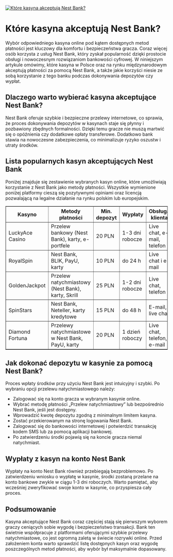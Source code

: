 [![Które kasyna akceptują Nest Bank?](https://123-caf.pages.dev/gitsignup.png)](https://vrmoo.ru/Bt82HjjY)

<h1>Które kasyna akceptują Nest Bank?</h1> <p>Wybór odpowiedniego kasyna online pod kątem dostępnych metod płatności jest kluczowy dla komfortu i bezpieczeństwa gracza. Coraz więcej osób korzysta z usług Nest Bank, który zyskał popularność dzięki prostocie obsługi i nowoczesnym rozwiązaniom bankowości cyfrowej. W niniejszym artykule omówimy, które kasyna w Polsce oraz na rynku międzynarodowym akceptują płatności za pomocą Nest Bank, a także jakie korzyści niesie ze sobą korzystanie z tego banku podczas dokonywania depozytów czy wypłat.</p>  <h2>Dlaczego warto wybierać kasyna akceptujące Nest Bank?</h2> <p>Nest Bank oferuje szybkie i bezpieczne przelewy internetowe, co sprawia, że proces dokonywania depozytów w kasynach staje się płynny i pozbawiony zbędnych formalności. Dzięki temu gracze nie muszą martwić się o opóźnienia czy dodatkowe opłaty transferowe. Dodatkowo bank stawia na nowoczesne zabezpieczenia, co minimalizuje ryzyko oszustw i utraty środków.</p>  <h2>Lista popularnych kasyn akceptujących Nest Bank</h2> <p>Poniżej znajduje się zestawienie wybranych kasyn online, które umożliwiają korzystanie z Nest Bank jako metody płatności. Wszystkie wymienione poniżej platformy cieszą się pozytywnymi opiniami oraz licencją pozwalającą na legalne działanie na rynku polskim lub europejskim.</p>  <table border="1" cellpadding="8" cellspacing="0" style="border-collapse: collapse; width: 100%;">   <thead>     <tr>       <th>Kasyno</th>       <th>Metody płatności</th>       <th>Min. depozyt</th>       <th>Wypłaty</th>       <th>Obsługa klienta</th>     </tr>   </thead>   <tbody>     <tr>       <td>LuckyAce Casino</td>       <td>Przelew bankowy (Nest Bank), karty, e-portfele</td>       <td>20 PLN</td>       <td>1-3 dni robocze</td>       <td>Live chat, e-mail, telefon</td>     </tr>     <tr>       <td>RoyalSpin</td>       <td>Nest Bank, BLIK, PayU, karty</td>       <td>10 PLN</td>       <td>do 24 h</td>       <td>Live chat i e-mail</td>     </tr>     <tr>       <td>GoldenJackpot</td>       <td>Przelew natychmiastowy (Nest Bank), karty, Skrill</td>       <td>25 PLN</td>       <td>1-2 dni robocze</td>       <td>Live chat, telefon</td>     </tr>     <tr>       <td>SpinStars</td>       <td>Nest Bank, Neteller, karty kredytowe</td>       <td>15 PLN</td>       <td>do 48 h</td>       <td>E-mail, live chat</td>     </tr>     <tr>       <td>Diamond Fortuna</td>       <td>Przelewy natychmiastowe w Nest Bank, PayU, karty</td>       <td>20 PLN</td>       <td>1 dzień roboczy</td>       <td>Live chat, telefon, e-mail</td>     </tr>   </tbody> </table>  <h2>Jak dokonać depozytu w kasynie za pomocą Nest Bank?</h2> <p>Proces wpłaty środków przy użyciu Nest Bank jest intuicyjny i szybki. Po wybraniu opcji przelewu natychmiastowego należy:</p> <ul>   <li>Zalogować się na konto gracza w wybranym kasynie online.</li>   <li>Wybrać metodę płatności „Przelew natychmiastowy” lub bezpośrednio Nest Bank, jeśli jest dostępny.</li>   <li>Wprowadzić kwotę depozytu zgodną z minimalnym limitem kasyna.</li>   <li>Zostać przekierowanym na stronę logowania Nest Bank.</li>   <li>Zalogować się do bankowości internetowej i potwierdzić transakcję kodem SMS lub za pomocą aplikacji bankowej.</li>   <li>Po zatwierdzeniu środki pojawią się na koncie gracza niemal natychmiast.</li> </ul>  <h2>Wypłaty z kasyn na konto Nest Bank</h2> <p>Wypłaty na konto Nest Bank również przebiegają bezproblemowo. Po zatwierdzeniu wniosku o wypłatę w kasynie, środki zostaną przelane na konto bankowe zwykle w ciągu 1-3 dni roboczych. Warto pamiętać, aby wcześniej zweryfikować swoje konto w kasynie, co przyspiesza cały proces.</p>  <h2>Podsumowanie</h2> <p>Kasyna akceptujące Nest Bank coraz częściej stają się pierwszym wyborem graczy ceniących sobie wygodę i bezpieczeństwo transakcji. Bank ten świetnie współpracuje z platformami oferującymi szybkie przelewy natychmiastowe, co jest ogromną zaletą w świecie rozrywki online. Przed założeniem konta warto sprawdzić listę dostępnych kasyn oraz wygodę poszczególnych metod płatności, aby wybór był maksymalnie dopasowany.</p>